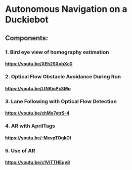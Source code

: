 # Autonomous Navigation on a Duckiebot
## Components:
### 1. Bird eye view of homography estimation
#### https://youtu.be/XEh2SXvbXc0
### 2. Optical Flow Obstacle Avoidance During Run
#### https://youtu.be/LtNKioPx3Mg
### 3. Lane Following with Optical Flow Detection
#### https://youtu.be/chMo7etrS-4
### 4. AR with AprilTags
#### https://youtu.be/-MevpTOgkOI
### 5. Use of AR
#### https://youtu.be/c1ViTTHEqv8
